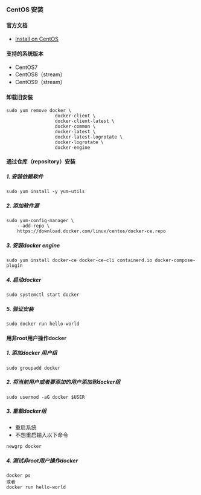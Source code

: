 ### CentOS 安装

#### 官方文档
- [Install on CentOS](https://docs.docker.com/engine/install/centos/)

#### 支持的系统版本
- CentOS7
- CentOS8（stream）
- CentOS9（stream）

#### 卸载旧安装
```shell
sudo yum remove docker \
                  docker-client \
                  docker-client-latest \
                  docker-common \
                  docker-latest \
                  docker-latest-logrotate \
                  docker-logrotate \
                  docker-engine
```

#### 通过仓库（repository）安装
##### 1. 安装依赖软件

```shell
sudo yum install -y yum-utils
```

##### 2. 添加软件源

```shell
sudo yum-config-manager \
    --add-repo \
    https://download.docker.com/linux/centos/docker-ce.repo
```

##### 3. 安装docker engine

``` shell
sudo yum install docker-ce docker-ce-cli containerd.io docker-compose-plugin
```

##### 4. 启动docker

``` shell
sudo systemctl start docker
```

##### 5. 验证安装

```shell
sudo docker run hello-world
```

#### 用非root用户操作docker
##### 1. 添加docker 用户组
```shell
sudo groupadd docker
```

##### 2. 将当前用户或者要添加的用户添加到docker组
```
sudo usermod -aG docker $USER
```

##### 3. 重载docker组
- 重启系统
- 不想重启输入以下命令

```shell
newgrp docker
```

##### 4. 测试非root用户操作docker
```shell
docker ps
或者
docker run hello-world
```
